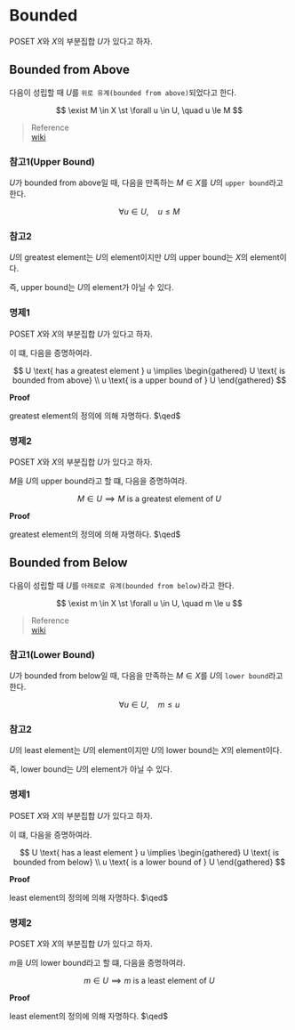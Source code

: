 # Bounded
POSET $X$와 $X$의 부분집합 $U$가 있다고 하자.

## Bounded from Above
다음이 성립할 때 $U$를 `위로 유계(bounded from above)`되었다고 한다.

$$ \exist M \in X \st \forall u \in U, \quad u \le M $$

> Reference  
> [wiki](https://en.wikipedia.org/wiki/Upper_and_lower_bounds)

### 참고1(Upper Bound)
$U$가 bounded from above일 때, 다음을 만족하는 $M \in X$를 $U$의 `upper bound`라고 한다.

$$ \forall u \in U, \quad u \le M $$

### 참고2
$U$의 greatest element는 $U$의 element이지만 $U$의 upper bound는 $X$의 element이다.

즉, upper bound는 $U$의 element가 아닐 수 있다.

### 명제1
POSET $X$와 $X$의 부분집합 $U$가 있다고 하자.

이 떄, 다음을 증명하여라.

$$ U \text{ has a greatest element } u \implies \begin{gathered} U \text{ is bounded from above} \\ u \text{ is a upper bound of } U \end{gathered} $$

**Proof**

greatest element의 정의에 의해 자명하다. $\qed$

### 명제2
POSET $X$와 $X$의 부분집합 $U$가 있다고 하자.

$M$을 $U$의 upper bound라고 할 떄, 다음을 증명하여라.

$$ M \in U \implies M \text{ is a greatest element of } U $$

**Proof**

greatest element의 정의에 의해 자명하다. $\qed$

## Bounded from Below
다음이 성립할 때 $U$를 `아래로로 유계(bounded from below)`라고 한다.

$$ \exist m \in X \st \forall u \in U, \quad m \le u $$

> Reference  
> [wiki](https://en.wikipedia.org/wiki/Upper_and_lower_bounds)

### 참고1(Lower Bound)
$U$가 bounded from below일 때, 다음을 만족하는 $M \in X$를 $U$의 `lower bound`라고 한다.

$$ \forall u \in U, \quad m \le u $$

### 참고2
$U$의 least element는 $U$의 element이지만 $U$의 lower bound는 $X$의 element이다.

즉, lower bound는 $U$의 element가 아닐 수 있다.

### 명제1
POSET $X$와 $X$의 부분집합 $U$가 있다고 하자.

이 떄, 다음을 증명하여라.

$$ U \text{ has a least element } u \implies \begin{gathered} U \text{ is bounded from below} \\ u \text{ is a lower bound of } U \end{gathered} $$

**Proof**

least element의 정의에 의해 자명하다. $\qed$

### 명제2
POSET $X$와 $X$의 부분집합 $U$가 있다고 하자.

$m$을 $U$의 lower bound라고 할 떄, 다음을 증명하여라.

$$ m \in U \implies m \text{ is a least element of } U $$

**Proof**

least element의 정의에 의해 자명하다. $\qed$